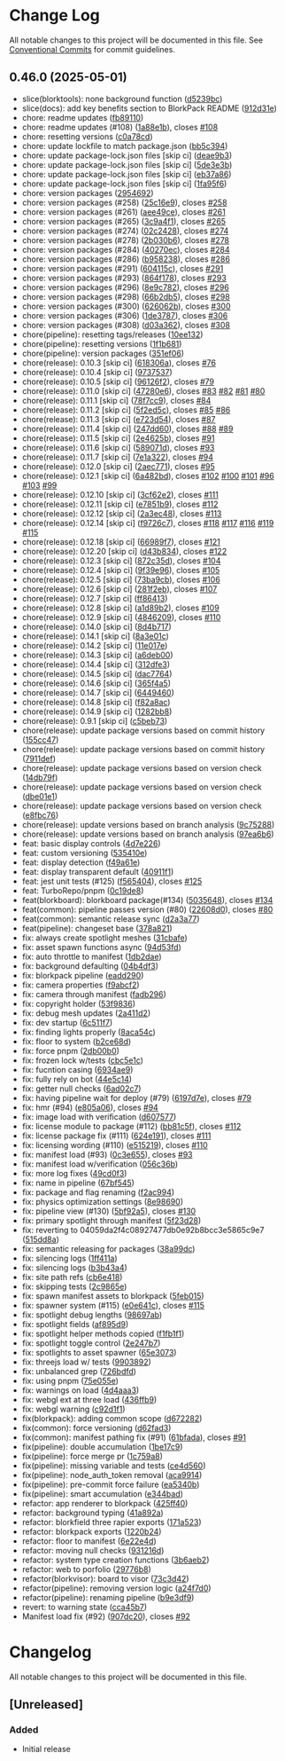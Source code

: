 # Change Log

All notable changes to this project will be documented in this file.
See [Conventional Commits](https://conventionalcommits.org) for commit guidelines.

## 0.46.0 (2025-05-01)

- slice(blorktools): none background function ([d5239bc](https://github.com/littlecarlito/threejs_site/commit/d5239bc))
- slice(docs): add key benefits section to BlorkPack README ([912d31e](https://github.com/littlecarlito/threejs_site/commit/912d31e))
- chore: readme updates ([fb89110](https://github.com/littlecarlito/threejs_site/commit/fb89110))
- chore: readme updates (#108) ([1a88e1b](https://github.com/littlecarlito/threejs_site/commit/1a88e1b)), closes [#108](https://github.com/littlecarlito/threejs_site/issues/108)
- chore: resetting versions ([c0a78cd](https://github.com/littlecarlito/threejs_site/commit/c0a78cd))
- chore: update lockfile to match package.json ([bb5c394](https://github.com/littlecarlito/threejs_site/commit/bb5c394))
- chore: update package-lock.json files [skip ci] ([deae9b3](https://github.com/littlecarlito/threejs_site/commit/deae9b3))
- chore: update package-lock.json files [skip ci] ([5de3e3b](https://github.com/littlecarlito/threejs_site/commit/5de3e3b))
- chore: update package-lock.json files [skip ci] ([eb37a86](https://github.com/littlecarlito/threejs_site/commit/eb37a86))
- chore: update package-lock.json files [skip ci] ([1fa95f6](https://github.com/littlecarlito/threejs_site/commit/1fa95f6))
- chore: version packages ([2954692](https://github.com/littlecarlito/threejs_site/commit/2954692))
- chore: version packages (#258) ([25c16e9](https://github.com/littlecarlito/threejs_site/commit/25c16e9)), closes [#258](https://github.com/littlecarlito/threejs_site/issues/258)
- chore: version packages (#261) ([aee49ce](https://github.com/littlecarlito/threejs_site/commit/aee49ce)), closes [#261](https://github.com/littlecarlito/threejs_site/issues/261)
- chore: version packages (#265) ([3c9a4f1](https://github.com/littlecarlito/threejs_site/commit/3c9a4f1)), closes [#265](https://github.com/littlecarlito/threejs_site/issues/265)
- chore: version packages (#274) ([02c2428](https://github.com/littlecarlito/threejs_site/commit/02c2428)), closes [#274](https://github.com/littlecarlito/threejs_site/issues/274)
- chore: version packages (#278) ([2b030b6](https://github.com/littlecarlito/threejs_site/commit/2b030b6)), closes [#278](https://github.com/littlecarlito/threejs_site/issues/278)
- chore: version packages (#284) ([40270ec](https://github.com/littlecarlito/threejs_site/commit/40270ec)), closes [#284](https://github.com/littlecarlito/threejs_site/issues/284)
- chore: version packages (#286) ([b958238](https://github.com/littlecarlito/threejs_site/commit/b958238)), closes [#286](https://github.com/littlecarlito/threejs_site/issues/286)
- chore: version packages (#291) ([604115c](https://github.com/littlecarlito/threejs_site/commit/604115c)), closes [#291](https://github.com/littlecarlito/threejs_site/issues/291)
- chore: version packages (#293) ([864f178](https://github.com/littlecarlito/threejs_site/commit/864f178)), closes [#293](https://github.com/littlecarlito/threejs_site/issues/293)
- chore: version packages (#296) ([8e9c782](https://github.com/littlecarlito/threejs_site/commit/8e9c782)), closes [#296](https://github.com/littlecarlito/threejs_site/issues/296)
- chore: version packages (#298) ([66b2db5](https://github.com/littlecarlito/threejs_site/commit/66b2db5)), closes [#298](https://github.com/littlecarlito/threejs_site/issues/298)
- chore: version packages (#300) ([626062b](https://github.com/littlecarlito/threejs_site/commit/626062b)), closes [#300](https://github.com/littlecarlito/threejs_site/issues/300)
- chore: version packages (#306) ([1de3787](https://github.com/littlecarlito/threejs_site/commit/1de3787)), closes [#306](https://github.com/littlecarlito/threejs_site/issues/306)
- chore: version packages (#308) ([d03a362](https://github.com/littlecarlito/threejs_site/commit/d03a362)), closes [#308](https://github.com/littlecarlito/threejs_site/issues/308)
- chore(pipeline): resetting tags/releases ([10ee132](https://github.com/littlecarlito/threejs_site/commit/10ee132))
- chore(pipeline): resetting versions ([1f1b681](https://github.com/littlecarlito/threejs_site/commit/1f1b681))
- chore(pipeline): version packages ([351ef06](https://github.com/littlecarlito/threejs_site/commit/351ef06))
- chore(release): 0.10.3 [skip ci] ([618306a](https://github.com/littlecarlito/threejs_site/commit/618306a)), closes [#76](https://github.com/littlecarlito/threejs_site/issues/76)
- chore(release): 0.10.4 [skip ci] ([9737537](https://github.com/littlecarlito/threejs_site/commit/9737537))
- chore(release): 0.10.5 [skip ci] ([96126f2](https://github.com/littlecarlito/threejs_site/commit/96126f2)), closes [#79](https://github.com/littlecarlito/threejs_site/issues/79)
- chore(release): 0.11.0 [skip ci] ([47280e6](https://github.com/littlecarlito/threejs_site/commit/47280e6)), closes [#83](https://github.com/littlecarlito/threejs_site/issues/83) [#82](https://github.com/littlecarlito/threejs_site/issues/82) [#81](https://github.com/littlecarlito/threejs_site/issues/81) [#80](https://github.com/littlecarlito/threejs_site/issues/80)
- chore(release): 0.11.1 [skip ci] ([78f7cc9](https://github.com/littlecarlito/threejs_site/commit/78f7cc9)), closes [#84](https://github.com/littlecarlito/threejs_site/issues/84)
- chore(release): 0.11.2 [skip ci] ([5f2ed5c](https://github.com/littlecarlito/threejs_site/commit/5f2ed5c)), closes [#85](https://github.com/littlecarlito/threejs_site/issues/85) [#86](https://github.com/littlecarlito/threejs_site/issues/86)
- chore(release): 0.11.3 [skip ci] ([e723d54](https://github.com/littlecarlito/threejs_site/commit/e723d54)), closes [#87](https://github.com/littlecarlito/threejs_site/issues/87)
- chore(release): 0.11.4 [skip ci] ([247dd60](https://github.com/littlecarlito/threejs_site/commit/247dd60)), closes [#88](https://github.com/littlecarlito/threejs_site/issues/88) [#89](https://github.com/littlecarlito/threejs_site/issues/89)
- chore(release): 0.11.5 [skip ci] ([2e4625b](https://github.com/littlecarlito/threejs_site/commit/2e4625b)), closes [#91](https://github.com/littlecarlito/threejs_site/issues/91)
- chore(release): 0.11.6 [skip ci] ([589071d](https://github.com/littlecarlito/threejs_site/commit/589071d)), closes [#93](https://github.com/littlecarlito/threejs_site/issues/93)
- chore(release): 0.11.7 [skip ci] ([7e1a322](https://github.com/littlecarlito/threejs_site/commit/7e1a322)), closes [#94](https://github.com/littlecarlito/threejs_site/issues/94)
- chore(release): 0.12.0 [skip ci] ([2aec771](https://github.com/littlecarlito/threejs_site/commit/2aec771)), closes [#95](https://github.com/littlecarlito/threejs_site/issues/95)
- chore(release): 0.12.1 [skip ci] ([6a482bd](https://github.com/littlecarlito/threejs_site/commit/6a482bd)), closes [#102](https://github.com/littlecarlito/threejs_site/issues/102) [#100](https://github.com/littlecarlito/threejs_site/issues/100) [#101](https://github.com/littlecarlito/threejs_site/issues/101) [#96](https://github.com/littlecarlito/threejs_site/issues/96) [#103](https://github.com/littlecarlito/threejs_site/issues/103) [#99](https://github.com/littlecarlito/threejs_site/issues/99)
- chore(release): 0.12.10 [skip ci] ([3cf62e2](https://github.com/littlecarlito/threejs_site/commit/3cf62e2)), closes [#111](https://github.com/littlecarlito/threejs_site/issues/111)
- chore(release): 0.12.11 [skip ci] ([e7851b9](https://github.com/littlecarlito/threejs_site/commit/e7851b9)), closes [#112](https://github.com/littlecarlito/threejs_site/issues/112)
- chore(release): 0.12.12 [skip ci] ([2a3ec48](https://github.com/littlecarlito/threejs_site/commit/2a3ec48)), closes [#113](https://github.com/littlecarlito/threejs_site/issues/113)
- chore(release): 0.12.14 [skip ci] ([f9726c7](https://github.com/littlecarlito/threejs_site/commit/f9726c7)), closes [#118](https://github.com/littlecarlito/threejs_site/issues/118) [#117](https://github.com/littlecarlito/threejs_site/issues/117) [#116](https://github.com/littlecarlito/threejs_site/issues/116) [#119](https://github.com/littlecarlito/threejs_site/issues/119) [#115](https://github.com/littlecarlito/threejs_site/issues/115)
- chore(release): 0.12.18 [skip ci] ([66989f7](https://github.com/littlecarlito/threejs_site/commit/66989f7)), closes [#121](https://github.com/littlecarlito/threejs_site/issues/121)
- chore(release): 0.12.20 [skip ci] ([d43b834](https://github.com/littlecarlito/threejs_site/commit/d43b834)), closes [#122](https://github.com/littlecarlito/threejs_site/issues/122)
- chore(release): 0.12.3 [skip ci] ([872c35d](https://github.com/littlecarlito/threejs_site/commit/872c35d)), closes [#104](https://github.com/littlecarlito/threejs_site/issues/104)
- chore(release): 0.12.4 [skip ci] ([9f39e96](https://github.com/littlecarlito/threejs_site/commit/9f39e96)), closes [#105](https://github.com/littlecarlito/threejs_site/issues/105)
- chore(release): 0.12.5 [skip ci] ([73ba9cb](https://github.com/littlecarlito/threejs_site/commit/73ba9cb)), closes [#106](https://github.com/littlecarlito/threejs_site/issues/106)
- chore(release): 0.12.6 [skip ci] ([281f2eb](https://github.com/littlecarlito/threejs_site/commit/281f2eb)), closes [#107](https://github.com/littlecarlito/threejs_site/issues/107)
- chore(release): 0.12.7 [skip ci] ([ff86413](https://github.com/littlecarlito/threejs_site/commit/ff86413))
- chore(release): 0.12.8 [skip ci] ([a1d89b2](https://github.com/littlecarlito/threejs_site/commit/a1d89b2)), closes [#109](https://github.com/littlecarlito/threejs_site/issues/109)
- chore(release): 0.12.9 [skip ci] ([4846209](https://github.com/littlecarlito/threejs_site/commit/4846209)), closes [#110](https://github.com/littlecarlito/threejs_site/issues/110)
- chore(release): 0.14.0 [skip ci] ([8d4b717](https://github.com/littlecarlito/threejs_site/commit/8d4b717))
- chore(release): 0.14.1 [skip ci] ([8a3e01c](https://github.com/littlecarlito/threejs_site/commit/8a3e01c))
- chore(release): 0.14.2 [skip ci] ([11e017e](https://github.com/littlecarlito/threejs_site/commit/11e017e))
- chore(release): 0.14.3 [skip ci] ([a6deb00](https://github.com/littlecarlito/threejs_site/commit/a6deb00))
- chore(release): 0.14.4 [skip ci] ([312dfe3](https://github.com/littlecarlito/threejs_site/commit/312dfe3))
- chore(release): 0.14.5 [skip ci] ([dac7764](https://github.com/littlecarlito/threejs_site/commit/dac7764))
- chore(release): 0.14.6 [skip ci] ([365f4a5](https://github.com/littlecarlito/threejs_site/commit/365f4a5))
- chore(release): 0.14.7 [skip ci] ([6449460](https://github.com/littlecarlito/threejs_site/commit/6449460))
- chore(release): 0.14.8 [skip ci] ([f82a8ac](https://github.com/littlecarlito/threejs_site/commit/f82a8ac))
- chore(release): 0.14.9 [skip ci] ([1282bb8](https://github.com/littlecarlito/threejs_site/commit/1282bb8))
- chore(release): 0.9.1 [skip ci] ([c5beb73](https://github.com/littlecarlito/threejs_site/commit/c5beb73))
- chore(release): update package versions based on commit history ([155cc47](https://github.com/littlecarlito/threejs_site/commit/155cc47))
- chore(release): update package versions based on commit history ([7911def](https://github.com/littlecarlito/threejs_site/commit/7911def))
- chore(release): update package versions based on version check ([14db79f](https://github.com/littlecarlito/threejs_site/commit/14db79f))
- chore(release): update package versions based on version check ([dbe01e1](https://github.com/littlecarlito/threejs_site/commit/dbe01e1))
- chore(release): update package versions based on version check ([e8fbc76](https://github.com/littlecarlito/threejs_site/commit/e8fbc76))
- chore(release): update versions based on branch analysis ([9c75288](https://github.com/littlecarlito/threejs_site/commit/9c75288))
- chore(release): update versions based on branch analysis ([97ea6b6](https://github.com/littlecarlito/threejs_site/commit/97ea6b6))
- feat: basic display controls ([4d7e226](https://github.com/littlecarlito/threejs_site/commit/4d7e226))
- feat: custom versioning ([535410e](https://github.com/littlecarlito/threejs_site/commit/535410e))
- feat: display detection ([f49a61e](https://github.com/littlecarlito/threejs_site/commit/f49a61e))
- feat: display transparent default ([40911f1](https://github.com/littlecarlito/threejs_site/commit/40911f1))
- feat: jest unit tests (#125) ([f565404](https://github.com/littlecarlito/threejs_site/commit/f565404)), closes [#125](https://github.com/littlecarlito/threejs_site/issues/125)
- feat: TurboRepo/pnpm ([0c19de8](https://github.com/littlecarlito/threejs_site/commit/0c19de8))
- feat(blorkboard): blorkboard package(#134) ([5035648](https://github.com/littlecarlito/threejs_site/commit/5035648)), closes [#134](https://github.com/littlecarlito/threejs_site/issues/134)
- feat(common): pipeline passes version (#80) ([22608d0](https://github.com/littlecarlito/threejs_site/commit/22608d0)), closes [#80](https://github.com/littlecarlito/threejs_site/issues/80)
- feat(common): semantic release sync ([d2a3a77](https://github.com/littlecarlito/threejs_site/commit/d2a3a77))
- feat(pipeline): changeset base ([378a821](https://github.com/littlecarlito/threejs_site/commit/378a821))
- fix: always create spotlight meshes ([31cbafe](https://github.com/littlecarlito/threejs_site/commit/31cbafe))
- fix: asset spawn functions async ([94d53fd](https://github.com/littlecarlito/threejs_site/commit/94d53fd))
- fix: auto throttle to manifest ([1db2dae](https://github.com/littlecarlito/threejs_site/commit/1db2dae))
- fix: background defaulting ([04b4df3](https://github.com/littlecarlito/threejs_site/commit/04b4df3))
- fix: blorkpack pipeline ([eadd290](https://github.com/littlecarlito/threejs_site/commit/eadd290))
- fix: camera properties ([f9abcf2](https://github.com/littlecarlito/threejs_site/commit/f9abcf2))
- fix: camera through manifest ([fadb296](https://github.com/littlecarlito/threejs_site/commit/fadb296))
- fix: copyright holder ([53f9836](https://github.com/littlecarlito/threejs_site/commit/53f9836))
- fix: debug mesh updates ([2a411d2](https://github.com/littlecarlito/threejs_site/commit/2a411d2))
- fix: dev startup ([6c511f7](https://github.com/littlecarlito/threejs_site/commit/6c511f7))
- fix: finding lights properly ([8aca54c](https://github.com/littlecarlito/threejs_site/commit/8aca54c))
- fix: floor to system ([b2ce68d](https://github.com/littlecarlito/threejs_site/commit/b2ce68d))
- fix: force pnpm ([2db00b0](https://github.com/littlecarlito/threejs_site/commit/2db00b0))
- fix: frozen lock w/tests ([cbc5e1c](https://github.com/littlecarlito/threejs_site/commit/cbc5e1c))
- fix: fucntion casing ([6934ae9](https://github.com/littlecarlito/threejs_site/commit/6934ae9))
- fix: fully rely on bot ([44e5c14](https://github.com/littlecarlito/threejs_site/commit/44e5c14))
- fix: getter null checks ([6ad02c7](https://github.com/littlecarlito/threejs_site/commit/6ad02c7))
- fix: having pipeline wait for deploy (#79) ([6197d7e](https://github.com/littlecarlito/threejs_site/commit/6197d7e)), closes [#79](https://github.com/littlecarlito/threejs_site/issues/79)
- fix: hmr (#94) ([e805a06](https://github.com/littlecarlito/threejs_site/commit/e805a06)), closes [#94](https://github.com/littlecarlito/threejs_site/issues/94)
- fix: image load with verification ([d607577](https://github.com/littlecarlito/threejs_site/commit/d607577))
- fix: license module to package (#112) ([bb81c5f](https://github.com/littlecarlito/threejs_site/commit/bb81c5f)), closes [#112](https://github.com/littlecarlito/threejs_site/issues/112)
- fix: license package fix (#111) ([624e191](https://github.com/littlecarlito/threejs_site/commit/624e191)), closes [#111](https://github.com/littlecarlito/threejs_site/issues/111)
- fix: licensing wording (#110) ([e515219](https://github.com/littlecarlito/threejs_site/commit/e515219)), closes [#110](https://github.com/littlecarlito/threejs_site/issues/110)
- fix: manifest load (#93) ([0c3e655](https://github.com/littlecarlito/threejs_site/commit/0c3e655)), closes [#93](https://github.com/littlecarlito/threejs_site/issues/93)
- fix: manifest load w/verification ([056c36b](https://github.com/littlecarlito/threejs_site/commit/056c36b))
- fix: more log fixes ([49cd0f3](https://github.com/littlecarlito/threejs_site/commit/49cd0f3))
- fix: name in pipeline ([67bf545](https://github.com/littlecarlito/threejs_site/commit/67bf545))
- fix: package and flag renaming ([f2ac994](https://github.com/littlecarlito/threejs_site/commit/f2ac994))
- fix: physics optimization settings ([8e98690](https://github.com/littlecarlito/threejs_site/commit/8e98690))
- fix: pipeline view (#130) ([5bf92a5](https://github.com/littlecarlito/threejs_site/commit/5bf92a5)), closes [#130](https://github.com/littlecarlito/threejs_site/issues/130)
- fix: primary spotlight through manifest ([5f23d28](https://github.com/littlecarlito/threejs_site/commit/5f23d28))
- fix: reverting to 04059da2f4c08927477db0e92b8bcc3e5865c9e7 ([515dd8a](https://github.com/littlecarlito/threejs_site/commit/515dd8a))
- fix: semantic releasing for packages ([38a99dc](https://github.com/littlecarlito/threejs_site/commit/38a99dc))
- fix: silencing logs ([1ff411a](https://github.com/littlecarlito/threejs_site/commit/1ff411a))
- fix: silencing logs ([b3b43a4](https://github.com/littlecarlito/threejs_site/commit/b3b43a4))
- fix: site path refs ([cb6e418](https://github.com/littlecarlito/threejs_site/commit/cb6e418))
- fix: skipping tests ([2c9865e](https://github.com/littlecarlito/threejs_site/commit/2c9865e))
- fix: spawn manifest assets to blorkpack ([5feb015](https://github.com/littlecarlito/threejs_site/commit/5feb015))
- fix: spawner system (#115) ([e0e641c](https://github.com/littlecarlito/threejs_site/commit/e0e641c)), closes [#115](https://github.com/littlecarlito/threejs_site/issues/115)
- fix: spotlight debug lengths ([98697ab](https://github.com/littlecarlito/threejs_site/commit/98697ab))
- fix: spotlight fields ([af895d9](https://github.com/littlecarlito/threejs_site/commit/af895d9))
- fix: spotlight helper methods copied ([f1fb1f1](https://github.com/littlecarlito/threejs_site/commit/f1fb1f1))
- fix: spotlight toggle control ([2e247b7](https://github.com/littlecarlito/threejs_site/commit/2e247b7))
- fix: spotlights to asset spawner ([65e3073](https://github.com/littlecarlito/threejs_site/commit/65e3073))
- fix: threejs load w/ tests ([9903892](https://github.com/littlecarlito/threejs_site/commit/9903892))
- fix: unbalanced grep ([726bdfd](https://github.com/littlecarlito/threejs_site/commit/726bdfd))
- fix: using pnpm ([75e055e](https://github.com/littlecarlito/threejs_site/commit/75e055e))
- fix: warnings on load ([4d4aaa3](https://github.com/littlecarlito/threejs_site/commit/4d4aaa3))
- fix: webgl ext at three load ([436ffb9](https://github.com/littlecarlito/threejs_site/commit/436ffb9))
- fix: webgl warning ([c92d1f1](https://github.com/littlecarlito/threejs_site/commit/c92d1f1))
- fix(blorkpack): adding common scope ([d672282](https://github.com/littlecarlito/threejs_site/commit/d672282))
- fix(common): force versioning ([d62fad3](https://github.com/littlecarlito/threejs_site/commit/d62fad3))
- fix(common): manifest pathing fix (#91) ([61bfada](https://github.com/littlecarlito/threejs_site/commit/61bfada)), closes [#91](https://github.com/littlecarlito/threejs_site/issues/91)
- fix(pipeline): double accumulation ([1be17c9](https://github.com/littlecarlito/threejs_site/commit/1be17c9))
- fix(pipeline): force merge pr ([1c759a8](https://github.com/littlecarlito/threejs_site/commit/1c759a8))
- fix(pipeline): missing variable and tests ([ce4d560](https://github.com/littlecarlito/threejs_site/commit/ce4d560))
- fix(pipeline): node_auth_token removal ([aca9914](https://github.com/littlecarlito/threejs_site/commit/aca9914))
- fix(pipeline): pre-commit force failure ([ea5340b](https://github.com/littlecarlito/threejs_site/commit/ea5340b))
- fix(pipeline): smart accumulation ([e344bad](https://github.com/littlecarlito/threejs_site/commit/e344bad))
- refactor: app renderer to blorkpack ([425ff40](https://github.com/littlecarlito/threejs_site/commit/425ff40))
- refactor: background typing ([41a892a](https://github.com/littlecarlito/threejs_site/commit/41a892a))
- refactor: blorkfield three rapier exports ([171a523](https://github.com/littlecarlito/threejs_site/commit/171a523))
- refactor: blorkpack exports ([1220b24](https://github.com/littlecarlito/threejs_site/commit/1220b24))
- refactor: floor to manifest ([6e22e4d](https://github.com/littlecarlito/threejs_site/commit/6e22e4d))
- refactor: moving null checks ([931216d](https://github.com/littlecarlito/threejs_site/commit/931216d))
- refactor: system type creation functions ([3b6aeb2](https://github.com/littlecarlito/threejs_site/commit/3b6aeb2))
- refactor: web to porfolio ([29776b8](https://github.com/littlecarlito/threejs_site/commit/29776b8))
- refactor(blorkvisor): board to visor ([73c3d42](https://github.com/littlecarlito/threejs_site/commit/73c3d42))
- refactor(pipeline): removing version logic ([a24f7d0](https://github.com/littlecarlito/threejs_site/commit/a24f7d0))
- refactor(pipeline): renaming pipeline ([b9e3df9](https://github.com/littlecarlito/threejs_site/commit/b9e3df9))
- revert: to warning state ([cca45b7](https://github.com/littlecarlito/threejs_site/commit/cca45b7))
- Manifest load fix (#92) ([907dc20](https://github.com/littlecarlito/threejs_site/commit/907dc20)), closes [#92](https://github.com/littlecarlito/threejs_site/issues/92)

# Changelog

All notable changes to this project will be documented in this file.

## [Unreleased]

### Added

- Initial release
